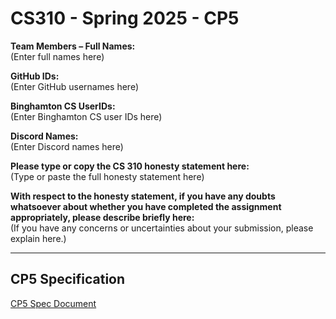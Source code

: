 # CS310 - Spring 2025 - CP5

**Team Members – Full Names:**  
(Enter full names here)

**GitHub IDs:**  
(Enter GitHub usernames here)

**Binghamton CS UserIDs:**  
(Enter Binghamton CS user IDs here)

**Discord Names:**  
(Enter Discord names here)

**Please type or copy the CS 310 honesty statement here:**  
(Type or paste the full honesty statement here)

**With respect to the honesty statement, if you have any doubts whatsoever about whether you have completed the assignment appropriately, please describe briefly here:**  
(If you have any concerns or uncertainties about your submission, please explain here.)

---

## CP5 Specification  
[CP5 Spec Document](https://docs.google.com/document/d/1aFmWofDu3_0mrV3vtCyB1vw0auYkdosdvTF0rWdZMVM/edit?usp=sharing)
